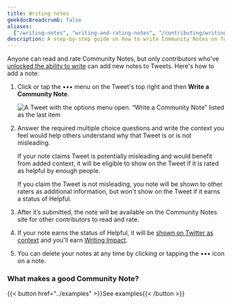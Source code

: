 ```yaml
---
title: Writing notes
geekdocBreadcrumb: false
aliases:
  ["/writing-notes", "writing-and-rating-notes", "/contributing/writing-notes"]
description: A step-by-step guide on how to write Community Notes on Twitter.
---
```


Anyone can read and rate Community Notes, but only contributors who've [unlocked the ability to write](../writing-ability) can add new notes to Tweets. Here's how to add a note:

1. Click or tap the ••• menu on the Tweet's top right and then **Write a Community Note**.

    ![A Tweet with the options menu open. “Write a Community Note” listed as the last item](../images/writing-notes.png)

2. Answer the required multiple choice questions and write the context you feel would help others understand why that Tweet is or is not misleading.

    If your note claims Tweet is potentially misleading and would benefit from added context, it will be eligible to show on the Tweet if it is rated as helpful by enough people.

    If you claim the Tweet is not misleading, you note will be shown to other raters as additional information, but won't show on the Tweet if it earns a status of Helpful.

3. After it’s submitted, the note will be available on the Community Notes site for other contributors to read and rate.

4.  If your note earns the status of Helpful, it will be <a href="../notes-on-twitter/">shown on Twitter as context</a> and you'll earn <a href="../impact">Writing Impact</a>.

5.  You can delete your notes at any time by clicking or tapping the ••• icon on a note.
### What makes a good Community Note?

{{< button href="../examples" >}}See examples{{< /button >}}
